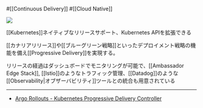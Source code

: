 #[[Continuous Delivery]] #[[Cloud Native]]

![](https://argoproj.github.io/static/768d962efdd84a6021db7c7792f01b41/rollouts-thumbnail.png)

[[Kubernetes]]ネイティブなリリースサポート、Kubernetes APIを拡張できる

[[カナリアリリース]]や[[ブルーグリーン戦略]]といったデプロイメント戦略の機能を備え[[Progressive Delivery]]を実現する。

リリースの経過はダッシュボードでモニタリングが可能で、[[Ambassador Edge Stack]], [[Istio]]のようなトラフィック管理、[[Datadog]]のような[[Observability|オブザーバビリティ]]ツールとの統合も用意されている

---

- [Argo Rollouts - Kubernetes Progressive Delivery Controller](https://argoproj.github.io/argo-rollouts/)